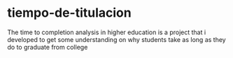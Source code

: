 # tiempo-de-titulacion
The time to completion analysis in higher education is a project that i developed to get some understanding on why students take as long as they do to graduate from college
